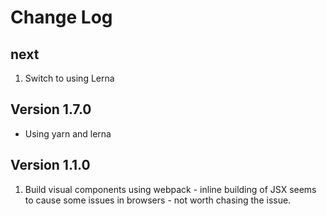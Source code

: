 # Change Log

## next

1. Switch to using Lerna

## Version 1.7.0

- Using yarn and lerna

## Version 1.1.0

1. Build visual components using webpack - inline building of JSX seems to cause some issues in browsers - not worth chasing the issue.
